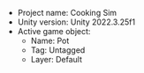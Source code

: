 <!-- UNITY CODE ASSIST INSTRUCTIONS START -->
- Project name: Cooking Sim
- Unity version: Unity 2022.3.25f1
- Active game object:
  - Name: Pot
  - Tag: Untagged
  - Layer: Default
<!-- UNITY CODE ASSIST INSTRUCTIONS END -->